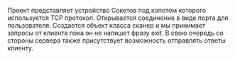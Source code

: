 Проект представляет устройство Сокетов под копотом которого используется TCP протокол.
Открывается соединение в виде порта для пользователя. Создается объект класса сканер и мы принимает запросы от клиента пока он не напишет фразу exit.
В свою очередь со стороны сервера также присутствует возможность отправлять ответы клиенту.
